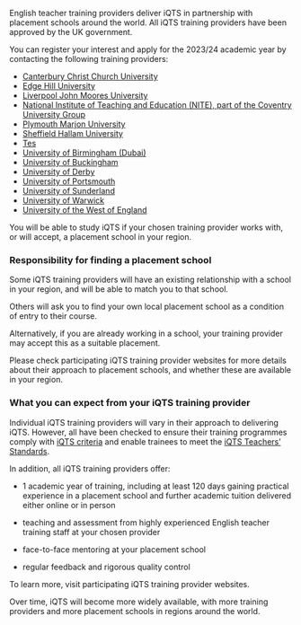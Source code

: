 English teacher training providers deliver iQTS in partnership with placement schools around the world. All iQTS training providers have been approved by the UK government. 

You can register your interest and apply for the 2023/24 academic year by contacting the following training providers:

* [Canterbury Christ Church University](https://www.canterbury.ac.uk/study-here/applying/apply-to-become-a-teacher) 
* [Edge Hill University](https://www.edgehill.ac.uk/)
* [Liverpool John Moores University](https://www.ljmu.ac.uk/about-us/faculties/faculty-of-arts-professional-and-social-studies/school-of-education/international-qualified-teacher-status-iqts)
* [National Institute of Teaching and Education (NITE), part of the Coventry University Group](http://www.coventry.ac.uk/nite)
* [Plymouth Marjon University](https://www.marjon.ac.uk/teaching/)
* [Sheffield Hallam University](https://www.shu.ac.uk/study-here/options/teach/different-routes-into-teaching)
* [Tes](https://www.tes.com/institute/courses)
* [University of Birmingham (Dubai)](https://www.birmingham.ac.uk/dubai/study/courses/postgraduate/pgce-primary-education.aspx)
* [University of Buckingham](https://www.buckingham.ac.uk/courses/postgraduate/international-qualified-teacher-status-iqts)
* [University of Derby](https://www.derby.ac.uk/online/education-courses/international-qualified-teacher-status-iqts-online/)
* [University of Portsmouth](https://www.port.ac.uk/)
* [University of Sunderland](https://www.sunderland.ac.uk/study/education/pgce-iqts/)
* [University of Warwick](https://warwick.ac.uk/fac/soc/cte/international/)
* [University of the West of England](https://www.uwe.ac.uk/)

You will be able to study iQTS if your chosen training provider works with, or will accept, a placement school in your region.

### Responsibility for finding a placement school

Some iQTS training providers will have an existing relationship with a school in your region, and will be able to match you to that school.

Others will ask you to find your own local placement school as a condition of entry to their course.

Alternatively, if you are already working in a school, your training provider may accept this as a suitable placement.

Please check participating iQTS training provider websites for more details about their approach to placement schools, and whether these are available in your region.

### What you can expect from your iQTS training provider

Individual iQTS training providers will vary in their approach to delivering iQTS. However, all have been checked to ensure their training programmes comply with [iQTS criteria](https://www.gov.uk/government/publications/international-qualified-teacher-status-criteria-for-providers) and enable trainees to meet the [iQTS Teachers’ Standards](https://www.gov.uk/government/publications/international-qualified-teacher-status-teachers-standards).

In addition, all iQTS training providers offer:

* 1 academic year of training, including at least 120 days gaining practical experience in a placement school and further academic tuition delivered either online or in person

* teaching and assessment from highly experienced English teacher training staff at your chosen provider

* face-to-face mentoring at your placement school

* regular feedback and rigorous quality control

To learn more, visit participating iQTS training provider websites.

Over time, iQTS will become more widely available, with more training providers and more placement schools in regions around the world.

